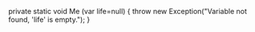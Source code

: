private static void Me (var life=null) { throw new Exception("Variable not found, 'life' is empty."); }
